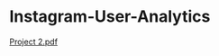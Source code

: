 # Instagram-User-Analytics

[Project 2.pdf](https://github.com/Raunekpawar/Instagram-User-Analytics/files/10446192/Project.2.pdf)
